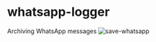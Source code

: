 # whatsapp-logger
Archiving WhatsApp messages
![save-whatsapp](https://user-images.githubusercontent.com/110536677/216052857-23976f95-5846-4ea5-8cb8-0eeb2532c370.png)

